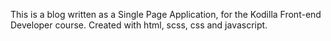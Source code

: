 This is a blog written as a Single Page Application, for the Kodilla Front-end Developer course. Created with html, scss, css and javascript.